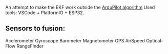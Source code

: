 An attempt to make the EKF work outside the [ArduPilot algorithm](https://github.com/ArduPilot/ardupilot) 
Used tools: VSCode + PlatformIO + ESP32.

## Sensors to fusion:

Acelerometer
Gyroscope
Barometer
Magnetometer
GPS
AirSpeed
Optical-Flow
RangeFinder